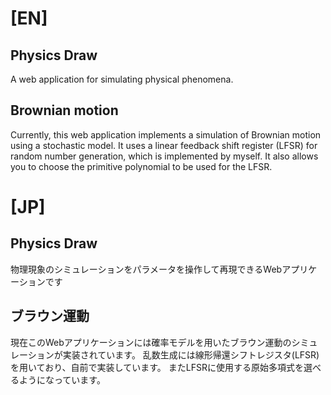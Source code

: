 # [EN]

## Physics Draw

A web application for simulating physical phenomena.

## Brownian motion

Currently, this web application implements a simulation of Brownian motion using a stochastic model.
It uses a linear feedback shift register (LFSR) for random number generation, which is implemented by myself.
It also allows you to choose the primitive polynomial to be used for the LFSR.

# [JP]

## Physics Draw

物理現象のシミュレーションをパラメータを操作して再現できるWebアプリケーションです

## ブラウン運動

現在このWebアプリケーションには確率モデルを用いたブラウン運動のシミュレーションが実装されています。
乱数生成には線形帰還シフトレジスタ(LFSR)を用いており、自前で実装しています。
またLFSRに使用する原始多項式を選べるようになっています。
